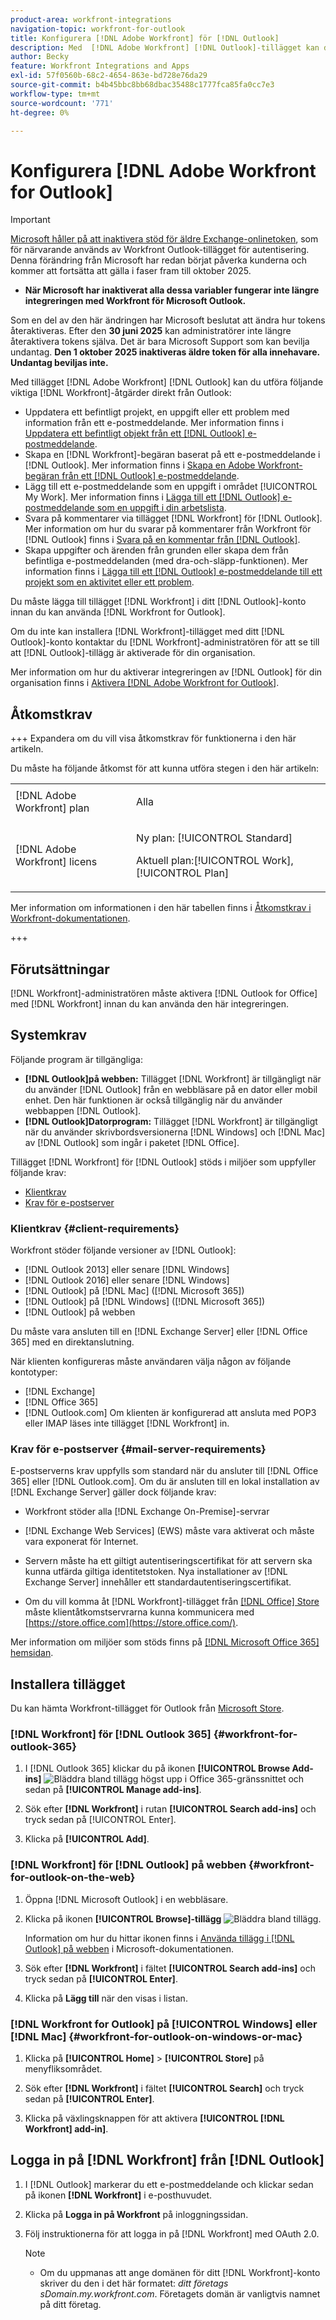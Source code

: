 ```yaml
---
product-area: workfront-integrations
navigation-topic: workfront-for-outlook
title: Konfigurera [!DNL Adobe Workfront] för [!DNL Outlook]
description: Med  [!DNL Adobe Workfront] [!DNL Outlook]-tillägget kan du utföra  [!DNL Workfront] nyckelåtgärder direkt från Outlook.
author: Becky
feature: Workfront Integrations and Apps
exl-id: 57f0560b-68c2-4654-863e-bd728e76da29
source-git-commit: b4b45bbc8bb68dbac35488c1777fca85fa0cc7e3
workflow-type: tm+mt
source-wordcount: '771'
ht-degree: 0%

---
```


# Konfigurera [!DNL Adobe Workfront for Outlook]

<!-- Audited: 12/2023 -->

>[!IMPORTANT]
>
>[Microsoft håller på att inaktivera stöd för äldre Exchange-onlinetoken](https://learn.microsoft.com/en-us/office/dev/add-ins/outlook/faq-nested-app-auth-outlook-legacy-tokens), som för närvarande används av Workfront Outlook-tillägget för autentisering. Denna förändring från Microsoft har redan börjat påverka kunderna och kommer att fortsätta att gälla i faser fram till oktober 2025.
>
>* **När Microsoft har inaktiverat alla dessa variabler fungerar inte längre integreringen med Workfront för Microsoft Outlook.**
>
>Som en del av den här ändringen har Microsoft beslutat att ändra hur tokens återaktiveras. Efter den **30 juni 2025** kan administratörer inte längre återaktivera tokens själva. Det är bara Microsoft Support som kan bevilja undantag. **Den 1 oktober 2025 inaktiveras äldre token för alla innehavare. Undantag beviljas inte.**


Med tillägget [!DNL Adobe Workfront] [!DNL Outlook] kan du utföra följande viktiga [!DNL Workfront]-åtgärder direkt från Outlook:

* Uppdatera ett befintligt projekt, en uppgift eller ett problem med information från ett e-postmeddelande. Mer information finns i [Uppdatera ett befintligt objekt från ett [!DNL Outlook] e-postmeddelande](../../workfront-integrations-and-apps/using-workfront-with-outlook/update-an-existing-object-from-an-outlook-email.md).
* Skapa en [!DNL Workfront]-begäran baserat på ett e-postmeddelande i [!DNL Outlook]. Mer information finns i [Skapa en Adobe Workfront-begäran från ett [!DNL Outlook] e-postmeddelande](../../workfront-integrations-and-apps/using-workfront-with-outlook/create-a-wf-request-from-an-outlook-email.md).
* Lägg till ett e-postmeddelande som en uppgift i området [!UICONTROL My Work]. Mer information finns i [Lägga till ett [!DNL Outlook] e-postmeddelande som en uppgift i din arbetslista](../../workfront-integrations-and-apps/using-workfront-with-outlook/add-outlook-email-as-task-to-your-work-list.md).
* Svara på kommentarer via tillägget [!DNL Workfront] för [!DNL Outlook]. Mer information om hur du svarar på kommentarer från Workfront för [!DNL Outlook] finns i [Svara på en kommentar från [!DNL Outlook]](../../workfront-integrations-and-apps/using-workfront-with-outlook/reply-to-a-comment-from-outlook.md).
* Skapa uppgifter och ärenden från grunden eller skapa dem från befintliga e-postmeddelanden (med dra-och-släpp-funktionen). Mer information finns i [Lägga till ett [!DNL Outlook] e-postmeddelande till ett projekt som en aktivitet eller ett problem](../../workfront-integrations-and-apps/using-workfront-with-outlook/add-outlook-email-to-project-as-task-or-issue.md).

Du måste lägga till tillägget [!DNL Workfront] i ditt [!DNL Outlook]-konto innan du kan använda [!DNL Workfront for Outlook].

Om du inte kan installera [!DNL Workfront]-tillägget med ditt [!DNL Outlook]-konto kontaktar du [!DNL Workfront]-administratören för att se till att [!DNL Outlook]-tillägg är aktiverade för din organisation.

Mer information om hur du aktiverar integreringen av [!DNL Outlook] för din organisation finns i [Aktivera [!DNL Adobe Workfront for Outlook]](../../administration-and-setup/configure-integrations/enable-workfront-for-outlook.md).

## Åtkomstkrav

+++ Expandera om du vill visa åtkomstkrav för funktionerna i den här artikeln.

Du måste ha följande åtkomst för att kunna utföra stegen i den här artikeln:

<table style="table-layout:auto"> 
 <col> 
 <col> 
 <tbody> 
  <tr> 
   <td role="rowheader">[!DNL Adobe Workfront] plan</td> 
   <td> <p>Alla</p> </td> 
  </tr> 
  <tr> 
   <td role="rowheader">[!DNL Adobe Workfront] licens</td> 
   <td> 
   <p>Ny plan: [!UICONTROL Standard]</p> 
   <p>Aktuell plan:[!UICONTROL Work], [!UICONTROL Plan]</p> </td> 
  </tr> 
 </tbody> 
</table>

Mer information om informationen i den här tabellen finns i [Åtkomstkrav i Workfront-dokumentationen](/help/quicksilver/administration-and-setup/add-users/access-levels-and-object-permissions/access-level-requirements-in-documentation.md).

+++

## Förutsättningar

[!DNL Workfront]-administratören måste aktivera [!DNL Outlook for Office] med [!DNL Workfront] innan du kan använda den här integreringen.

## Systemkrav

Följande program är tillgängliga:

* **[!DNL Outlook]på webben:** Tillägget [!DNL Workfront] är tillgängligt när du använder [!DNL Outlook] från en webbläsare på en dator eller mobil enhet. Den här funktionen är också tillgänglig när du använder webbappen [!DNL Outlook].
* **[!DNL Outlook]Datorprogram:** Tillägget [!DNL Workfront] är tillgängligt när du använder skrivbordsversionerna [!DNL Windows] och [!DNL Mac] av [!DNL Outlook] som ingår i paketet [!DNL Office].

Tillägget [!DNL Workfront] för [!DNL Outlook] stöds i miljöer som uppfyller följande krav:

* [Klientkrav](#client-requirements-client-requirements)
* [Krav för e-postserver](#mail-server-requirements-mail-server-requirements)

### Klientkrav {#client-requirements}

Workfront stöder följande versioner av [!DNL Outlook]:

* [!DNL Outlook 2013] eller senare [!DNL Windows]
* [!DNL Outlook 2016] eller senare [!DNL Windows]
* [!DNL Outlook] på [!DNL Mac] ([!DNL Microsoft 365])
* [!DNL Outlook] på [!DNL Windows] ([!DNL Microsoft 365])
* [!DNL Outlook] på webben

Du måste vara ansluten till en [!DNL Exchange Server] eller [!DNL Office 365] med en direktanslutning.

När klienten konfigureras måste användaren välja någon av följande kontotyper:

* [!DNL Exchange]
* [!DNL Office 365]
* [!DNL Outlook.com] Om klienten är konfigurerad att ansluta med POP3 eller IMAP läses inte tillägget [!DNL Workfront] in.

### Krav för e-postserver {#mail-server-requirements}

E-postserverns krav uppfylls som standard när du ansluter till [!DNL Office 365] eller [!DNL Outlook.com]. Om du är ansluten till en lokal installation av [!DNL Exchange Server] gäller dock följande krav:

* Workfront stöder alla [!DNL Exchange On-Premise]-servrar
* [!DNL Exchange Web Services] (EWS) måste vara aktiverat och måste vara exponerat för Internet.
* Servern måste ha ett giltigt autentiseringscertifikat för att servern ska kunna utfärda giltiga identitetstoken. Nya installationer av [!DNL Exchange Server] innehåller ett standardautentiseringscertifikat.

  <!--this used to be here but Dev asked for it to be taken out - logged issue for editing this article on 4-26-2023: For more information, see [Digital certificates and encryption in [!DNL Exchange 2016]](https://technet.microsoft.com/en-us/library/dd351044(v=exchg.160).aspx) and [Set-AuthConfig](https://technet.microsoft.com/en-us/library/jj215766(v=exchg.160).aspx).-->

* Om du vill komma åt [!DNL Workfront]-tillägget från [[!DNL Office] Store](https://store.office.com/) måste klientåtkomstservrarna kunna kommunicera med [https://store.office.com](https://store.office.com/).

Mer information om miljöer som stöds finns på [[!DNL Microsoft Office 365] hemsidan](https://products.office.com/en-us/office-365-home).

## Installera tillägget

Du kan hämta Workfront-tillägget för Outlook från [Microsoft Store](https://appsource.microsoft.com/en-us/product/office/WA104380943?tab=Overview).

### [!DNL Workfront] för [!DNL Outlook 365] {#workfront-for-outlook-365}

1. I [!DNL Outlook 365] klickar du på ikonen **[!UICONTROL Browse Add-ins]** ![Bläddra bland tillägg](assets/outlook-add-in-26x26.png) högst upp i Office 365-gränssnittet och sedan på **[!UICONTROL Manage add-ins]**.

1. Sök efter **[!DNL Workfront]** i rutan **[!UICONTROL Search add-ins]** och tryck sedan på [!UICONTROL Enter].

1. Klicka på **[!UICONTROL Add]**.

### [!DNL Workfront] för [!DNL Outlook] på webben {#workfront-for-outlook-on-the-web}

1. Öppna [!DNL Microsoft Outlook] i en webbläsare.
1. Klicka på ikonen **[!UICONTROL Browse]-tillägg** ![Bläddra bland tillägg](assets/outlook-add-in-web-version-20x20.png).

   Information om hur du hittar ikonen finns i [Använda tillägg i [!DNL Outlook]  på webben](https://support.microsoft.com/en-us/office/using-add-ins-in-outlook-on-the-web-8f2ce816-5df4-44a5-958c-f7f9d6dabdce#bkmk_addaddinsicon) i Microsoft-dokumentationen.

1. Sök efter **[!DNL Workfront]** i fältet **[!UICONTROL Search add-ins]** och tryck sedan på **[!UICONTROL Enter]**.

1. Klicka på **Lägg till** när den visas i listan.

### [!DNL Workfront for Outlook] på [!UICONTROL Windows] eller [!DNL Mac] {#workfront-for-outlook-on-windows-or-mac}

1. Klicka på **[!UICONTROL Home]** > **[!UICONTROL Store]** på menyfliksområdet.

1. Sök efter **[!DNL Workfront]** i fältet **[!UICONTROL Search]** och tryck sedan på **[!UICONTROL Enter]**.

1. Klicka på växlingsknappen för att aktivera **[!UICONTROL [!DNL Workfront] add-in]**.

## Logga in på [!DNL Workfront] från [!DNL Outlook]

1. I [!DNL Outlook] markerar du ett e-postmeddelande och klickar sedan på ikonen **[!DNL Workfront]** i e-posthuvudet.
1. Klicka på **Logga in på Workfront** på inloggningssidan.
1. Följ instruktionerna för att logga in på [!DNL Workfront] med OAuth 2.0. <!--Enhanced Authentication or your Security Assertion Markup Language (SAML) URL.-->

   <!--Before users can log in to the [!DNL Workfront] add-in using SAML, a [!DNL Workfront] administrator must first enable [!DNL Office 365] add-ins to authenticate using a SAML 2.0 solution. For more information, see the section [Configure [!DNL Adobe Workfront] with SAML 2.0](../../administration-and-setup/add-users/single-sign-on/configure-workfront-saml-2.md#enable-saml-with-office-365) in the article [Configure [!DNL Adobe Workfront] with SAML 2.0](../../administration-and-setup/add-users/single-sign-on/configure-workfront-saml-2.md).-->

   >[!NOTE]
   >
   >* Om du uppmanas att ange domänen för ditt [!DNL Workfront]-konto skriver du den i det här formatet: *ditt företags sDomain.my.workfront.com*. Företagets domän är vanligtvis namnet på ditt företag.

<!--ADDITIONAL BULLET REMOVED FROM NOTE BOX: Enhanced Authentication is not available until a Workfront administrator enables it for this integration.-->
